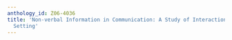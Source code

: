 ```yaml
---
anthology_id: Z06-4036
title: 'Non-verbal Information in Communication: A Study of Interaction in a Tourist-information
  Setting'
---
```

